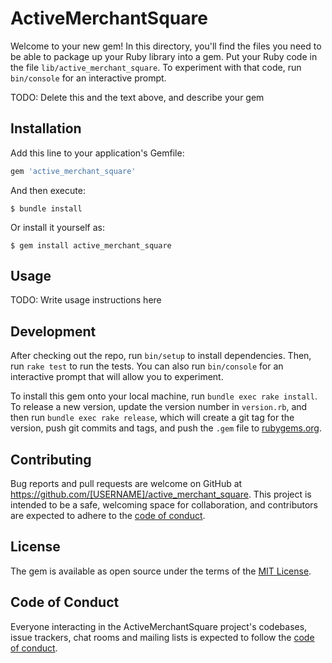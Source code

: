 # ActiveMerchantSquare

Welcome to your new gem! In this directory, you'll find the files you need to be able to package up your Ruby library into a gem. Put your Ruby code in the file `lib/active_merchant_square`. To experiment with that code, run `bin/console` for an interactive prompt.

TODO: Delete this and the text above, and describe your gem

## Installation

Add this line to your application's Gemfile:

```ruby
gem 'active_merchant_square'
```

And then execute:

    $ bundle install

Or install it yourself as:

    $ gem install active_merchant_square

## Usage

TODO: Write usage instructions here

## Development

After checking out the repo, run `bin/setup` to install dependencies. Then, run `rake test` to run the tests. You can also run `bin/console` for an interactive prompt that will allow you to experiment.

To install this gem onto your local machine, run `bundle exec rake install`. To release a new version, update the version number in `version.rb`, and then run `bundle exec rake release`, which will create a git tag for the version, push git commits and tags, and push the `.gem` file to [rubygems.org](https://rubygems.org).

## Contributing

Bug reports and pull requests are welcome on GitHub at https://github.com/[USERNAME]/active_merchant_square. This project is intended to be a safe, welcoming space for collaboration, and contributors are expected to adhere to the [code of conduct](https://github.com/[USERNAME]/active_merchant_square/blob/master/CODE_OF_CONDUCT.md).


## License

The gem is available as open source under the terms of the [MIT License](https://opensource.org/licenses/MIT).

## Code of Conduct

Everyone interacting in the ActiveMerchantSquare project's codebases, issue trackers, chat rooms and mailing lists is expected to follow the [code of conduct](https://github.com/[USERNAME]/active_merchant_square/blob/master/CODE_OF_CONDUCT.md).
